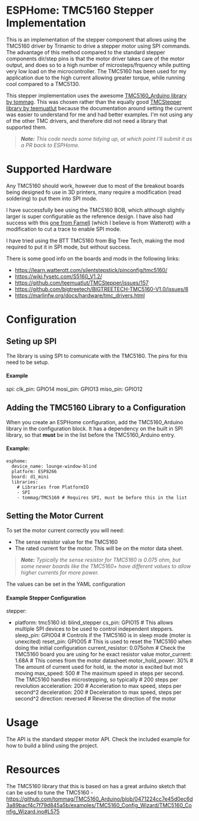 # ESPHome: TMC5160 Stepper Implementation

This is an implementation of the stepper component that allows using the TMC5160 driver by Trinamic to drive a stepper motor using SPI commands. The advantage of this method compared to the standard stepper components dir/step pins is that the motor driver takes care of the motor output, and does so to a high number of microsteps/frquency while putting very low load on the microcontroller. The TMC5160 has been used for my application due to the high current allowing greater torque, while running cool compared to a TMC5130.

This stepper implementation uses the awesome [TMC5160_Arduino library by tommag](https://github.com/tommag/TMC5160_Arduino). This was chosen rather than the equally good [TMCStepper library by teemuatlut](https://github.com/teemuatlut/TMCStepper) because the documentation around setting the current was easier to understand for me and had better examples. I'm not using any of the other TMC drivers, and therefore did not need a library that supported them.

> ***Note:*** *This code needs some tidying up, at which point I'll submit it as a PR back to ESPHome.*

# Supported Hardware
Any TMC5160 should work, however due to most of the breakout boards being designed fo use in 3D printers, many require a modification (read soldering) to put them into SPI mode.

I have successfully bee using the TMC5160 BOB, which although slightly larger is super configurable as the reference design. I have also had success with this [one from Farnell](
https://uk.farnell.com/trinamic/tmc5160-silentstepstick/breakout-brd-stepper-motor-ctrl/dp/3019059) (which I believe is from Watterott) with a modification to cut a trace to enable SPI mode.

I have tried using the BTT TMC5160 from Big Tree Tech, making the mod required to put it in SPI mode, but without success.

There is some good info on the boards and mods in the following links:
- https://learn.watterott.com/silentstepstick/pinconfig/tmc5160/
- https://wiki.fysetc.com/S5160_V1.2/
- https://github.com/teemuatlut/TMCStepper/issues/157
- https://github.com/bigtreetech/BIGTREETECH-TMC5160-V1.0/issues/8
- https://marlinfw.org/docs/hardware/tmc_drivers.html

# Configuration

## Seting up SPI
The library is using SPI to comunicate with the TMC5160. The pins for this need to be setup.

#### Example

spi:
  clk_pin: GPIO14
  mosi_pin: GPIO13
  miso_pin: GPIO12

## Adding the TMC5160 Library to a Configuration

When you create an ESPHome configuration, add the TMC5160_Arduino library in the configuration block. It has a dependency on the built in SPI library, so that **must** be in the list before the TMC5160_Arduino entry.

#### Example:
```
esphome:
  device_name: lounge-window-blind
  platform: ESP8266
  board: d1_mini
  libraries:
    # Libraries from PlatformIO
    - SPI
    - tommag/TMC5160 # Requires SPI, must be before this in the list
```

## Setting the Motor Current
To set the motor current correctly you will need:
- The sense resistor value for the TMC5160
- The rated current for the motor. This will be on the motor data sheet.

> ***Note:*** *Typically the sense resistor for TMC5160 is 0.075 ohm, but some newer boards like the TMC5160+ have different values to allow higher currents for more power.*

The values can be set in the YAML configuration

#### Example Stepper Configuration

stepper:
  - platform: tmc5160
    id: blind_stepper
    cs_pin: GPIO15                # This allows multiple SPI devices to be used to control independent steppers.
    sleep_pin: GPIO04             # Controls if the TMC5160 is in sleep mode (moter is unexcited)
    reset_pin: GPIO05             # This is used to reset the TMC5160 when doing the initial configuration
    current_resistor: 0.075ohm    # Check the TMC5160 board you are using for he exact resistor value
    motor_current: 1.68A          # This comes from the motor datasheet
    motor_hold_power: 30%         # The amount of current used for hold, ie. the motor is excited but mot moving
    max_speed: 500                # The maximum speed in steps per second. The TMC5160 handles microstepping, so typically
                                  # 200 steps per revolution
    acceleration: 200             # Acceleration to max speed, steps per second^2
    deceleration: 200             # Deceleration to max speed, steps per second^2
    direction: reversed           # Reverse the direction of the motor


# Usage
The API is the standard stepper motor API. Check the included example for how to build a blind using the project.


# Resources
The TMC5160 library that this is based on has a great arduino sketch that can be used to tune the TMC5160 - https://github.com/tommag/TMC5160_Arduino/blob/0471224cc7e45d0ec6d3a89bacf4c7f79d845a5b/examples/TMC5160_Config_Wizard/TMC5160_Config_Wizard.ino#L575

